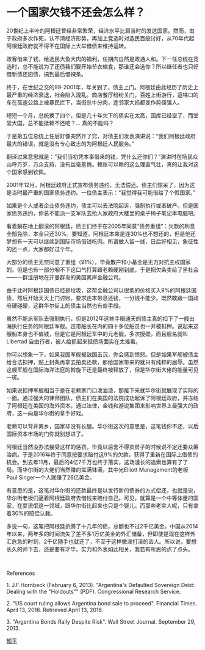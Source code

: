 # 一个国家欠钱不还会怎么样？
<div class="RichContent-inner"><p>20世纪上半叶的阿根廷曾经非常繁荣，经济水平比肩当时的发达国家。然而，由于政府多次作死，认不清经济形势，再加上竞选时对选民百般讨好，从70年代起阿根廷政府就不得不在国际上大举借债来维持运转。</p><p>政客借来了钱，给选民大鱼大肉的福利，任期内自然是政通人和。下一任总统在竞选时，总不能说为了还债我们要开始节衣缩食，那谁还会选你？所以继任者也只好借新债还旧债，搞到最后借裸条。</p><p>终于，在世纪之交的99-2001年，年关到了，债主上门。阿根廷由此经历了历史上最严重的经济衰退，社会陷入混乱。商店餐厅纷纷关门，百姓上街游行，运牲口的车在高速公路上被暴民拦下，当街杀牛分肉，连邻家大妈都变作剪径强人。</p><p>短短一个月，总统换了四个，但是几十年欠下的债实在太高，国库已经空了，而堂堂大国，总不能抵赖不还吧？... 真的不能吗？</p><p>于是第五位总统上任后好像突然开了窍，对债主们发表演讲说：“我们阿根廷政府最大的错误，就是没有专心致志的为阿根廷人民服务。”</p><p>翻译过来意思就是：“我们当初凭本事借来的钱，凭什么还你们？”演讲时在场民众山呼万岁，万众支持，没有丝毫羞愧。赖账可以赖的这么理直气壮，真的让我对这个国家感到钦佩。</p><p>2001年12月，阿根廷政府正式宣布债务违约，无法偿还。债主们惊呆了，因为这是当时最严重的国家债务违约。一位债主表示：“我觉得我可能借给了个假国家。”</p><p>如果是个人或者企业债务违约，债主可以去法院起诉，强制执行或者破产。但是国家债务违约，你总不能派一支军队去抢人家政府大楼里的桌子椅子笔记本电脑吧。</p><p>看着躺在地上翻滚的阿根廷，债主们终于在2005年同意“债务重组”：欠款的利息全部免除，本金只还30%。要知道，阿根廷本来是连30%也不想还的，但是他还梦想有一天可以继续到国际市场借钱吃肉。所谓做人留一线，日后好相见，象征性的还一点，大家都好过个年。</p><p>大部分的债主无奈同意了重组（91%），毕竟散户和小基金是无力对抗主权国家的。但是也有一部分咽不下这口气打算跟老赖硬刚到底，于是把欠条卖给了黑社会——一群注册地在开曼群岛的美国离岸金融公司。</p><p>由于此时阿根廷国债已经是垃圾，这帮金融公司以很低的价格买入9%的阿根廷国债，然后开始天天上门讨账，要求连本带息还钱，一分钱不能少。既然敢跟一国政府硬碰硬，这群华尔街上的债主当然也有些手段。</p><p>虽然不能派军队去强制执行，但是2012年这些手眼通天的债主真的扣下了一艘出海执行任务的阿根廷军舰。连带船长在内的四十多位船员也一并被扣押。说起来这艘船本身也不值钱，但是它是阿根廷军中的元老舰，多次授勋，而且舰名就叫 Libertad 自由行者，被人给抓起来抵债场面实在太难看。</p><p>你可以想象一下，如果我国军舰被敌国击沉，你会感到愤怒。但是如果军舰被债主给合法扣押，贴上封条再拿去拍卖还款，那给国家带来的就只有纯粹的屈辱。虽然这艘军舰在国际海洋法庭的斡旋下还是最终被释放了，但是华尔街大佬的能量可见一斑。</p><p>如果说扣押军舰相当于是在老赖家门口泼油漆，那接下来就华尔街就展现了实际的一面。通过强大的律师团队，债主们在美国的法院成功起诉了阿根廷政府，并冻结了阿根廷在美国的海外资本。通过法律，金钱和游说集团来影响世界上最强大的政府，这一向是华尔街的拿手好戏。</p><p>老赖可以背井离乡，国家却没有长腿。华尔街这次的意思是，这笔钱你不还，以后国际资本市场的门你就别想进了。</p><p>阿根廷当然没办法接受这样的惩罚，毕竟以后舍不得卖房子的时候说不定还要众筹治病。于是2016年终于同意按要求赔付这9%的欠款，获得了重新在国际上借债的机会。到去年11月，最后的4亿7千万也终于落实，这场漫长的追索也算有了了局。而华尔街的大佬们当然赚的盆满钵满，其中光Elliott Management的老板Paul Singer一个人就赚了26亿美金。</p><p>有意思的是，这笔对华尔街的还款最终是以发行新的债券的方式偿还，也就是说，华尔街老板们逼着阿根廷政府去借钱来赔付自己。可见，就算是一个中等体量的国家，在耍流氓这一领域，跟华尔街比起来也只是个婴儿。而那些老实人呢，只有拿着30%的赔偿认栽。</p><p>多说一句，这笔把阿根廷折腾了十几年的债，总额也不过2千亿美金。中国从2014年以来，两年多的时间流失了差不多1万亿美金的外汇储备，但即使是现在这样外汇危急的时刻，2千亿随手也就还了，不至于这样撒泼打滚的丢人。所以说，要想长久的帅下去，还是要有才华。实力和外表如此相关，我若有所思的点了点头。</p><br><p>References</p><p>1.  J.F.Hornbeck (February 6, 2013). "Argentina's Defaulted Sovereign Debt: Dealing with the "Holdouts"" (PDF). Congressional Research Service.</p><p>2.  "US court ruling allows Argentina bond sale to proceed". Financial Times. April 13, 2016. Retrieved April 13, 2016.</p><p>3. "Argentina Bonds Rally Despite Risk". Wall Street Journal. September 29, 2013.</p></div>

[知乎](https://www.zhihu.com/question/26913328/answer/140867485)